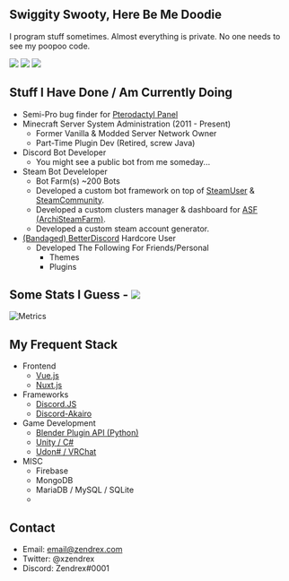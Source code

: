 ## Swiggity Swooty, Here Be Me Doodie
I program stuff sometimes. Almost everything is private. No one needs to see my poopoo code.

![](https://forthebadge.com/images/badges/0-percent-optimized.svg) ![](https://forthebadge.com/images/badges/reading-6th-grade-level.svg) ![](https://forthebadge.com/images/badges/ctrl-c-ctrl-v.svg)

## Stuff I Have Done / Am Currently Doing
* Semi-Pro bug finder for [Pterodactyl Panel](https://github.com/pterodactyl/panel)
* Minecraft Server System Administration (2011 - Present)
  * Former Vanilla & Modded Server Network Owner
  * Part-Time Plugin Dev (Retired, screw Java)
* Discord Bot Developer
  * You might see a public bot from me someday...
* Steam Bot Develeloper
  * Bot Farm(s) ~200 Bots
  * Developed a custom bot framework on top of [SteamUser](https://github.com/DoctorMcKay/node-steam-user) & [SteamCommunity](https://github.com/DoctorMcKay/node-steamcommunity).
  * Developed a custom clusters manager & dashboard for [ASF (ArchiSteamFarm)](https://github.com/JustArchiNET/ArchiSteamFarm).
  * Developed a custom steam account generator.
* [(Bandaged) BetterDiscord](https://github.com/rauenzi/BetterDiscordApp) Hardcore User
  * Developed The Following For Friends/Personal
    * Themes
    * Plugins

## Some Stats I Guess - ![](https://komarev.com/ghpvc/?username=zendrex&label=PROFILE+VIEWS&style=flat-square)
![Metrics](https://metrics.lecoq.io/Zendrex?template=classic&base.activity=0&base.community=0&base.metadata=0&languages=1&lines=1&achievements=1&languages.limit=8&languages.sections=most-used&languages.colors=github&languages.threshold=0%25&languages.indepth=false&languages.analysis.timeout=15&languages.categories=markup%2C%20programming&languages.recent.categories=markup%2C%20programming&languages.recent.load=300&languages.recent.days=14&achievements.threshold=C&achievements.secrets=true&achievements.display=compact&achievements.limit=0&config.timezone=America%2FLos_Angeles)

## My Frequent Stack
* Frontend
  * [Vue.js](https://github.com/vuejs/vue)
  * [Nuxt.js](https://github.com/nuxt/nuxtjs.org)
* Frameworks
  * [Discord.JS](https://github.com/discordjs/discord.js/)
  * [Discord-Akairo](https://github.com/discord-akairo/discord-akairo)
* Game Development
  * [Blender Plugin API (Python)](https://www.blender.org/)
  * [Unity / C#](https://unity.com/)
  * [Udon# / VRChat](https://github.com/vrchat-community/UdonSharp)
* MISC
  * Firebase
  * MongoDB
  * MariaDB / MySQL / SQLite
  * 

## Contact
* Email: email@zendrex.com
* Twitter: @xzendrex
* Discord: Zendrex#0001
